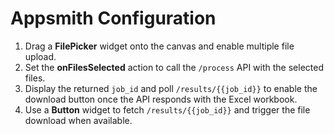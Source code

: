 # Appsmith Configuration

1. Drag a **FilePicker** widget onto the canvas and enable multiple file upload.
2. Set the **onFilesSelected** action to call the `/process` API with the
   selected files.
3. Display the returned `job_id` and poll `/results/{{job_id}}` to enable the
   download button once the API responds with the Excel workbook.
4. Use a **Button** widget to fetch `/results/{{job_id}}` and trigger the file
   download when available.
